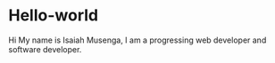 # Hello-world

Hi My name is Isaiah Musenga, I am a progressing web developer and software developer.
